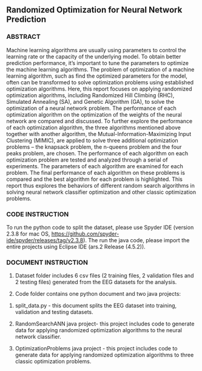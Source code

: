 ## Randomized Optimization for Neural Network Prediction

### ABSTRACT

Machine learning algorithms are usually using parameters to control the learning rate or the
capacity of the underlying model. To obtain better prediction performance, it’s important to tune
the parameters to optimize the machine learning algorithms. The problem of optimization of a
machine learning algorithm, such as find the optimized parameters for the model, often can be
transformed to solve optimization problems using established optimization algorithms. Here, this
report focuses on applying randomized optimization algorithms, including Randomized Hill
Climbing (RHC), Simulated Annealing (SA), and Genetic Algorithm (GA), to solve the
optimization of a neural network problem. The performance of each optimization algorithm on
the optimization of the weights of the neural network are compared and discussed. To further
explore the performance of each optimization algorithm, the three algorithms mentioned above
together with another algorithm, the Mutual-Information-Maximizing Input Clustering (MIMIC),
are applied to solve three additional optimization problems – the knapsack problem, the n-queens
problem and the four peaks problem, are chosen. The performance of each algorithm on each
optimization problem are tested and analyzed through a serial of experiments. The parameters of
each algorithm are examined for each problem. The final performance of each algorithm on these
problems is compared and the best algorithm for each problem is highlighted. This report thus
explores the behaviors of different random search algorithms in solving neural network classifier
optimization and other classic optimization problems.

### CODE INSTRUCTION

To run the python code to split the dataset, please use Spyder IDE (version 2.3.8 for mac OS, https://github.com/spyder-ide/spyder/releases/tag/v2.3.8). The run the java code, please import the entire projects using Eclipse IDE (ars.2 Release (4.5.2)).

### DOCUMENT INSTRUCTION

1. Dataset folder includes 6 csv files (2 training files, 2 validation files and 2 testing files) generated from the EEG datasets for the analysis.

2. Code folder contains one python document and two java projects: 

1) split_data.py - this document splits the EEG dataset into training, validation and testing datasets.

2) RandomSearchANN java project- this project includes code to generate data for applying randomized optimization algorithms to the neural network classifier.

3) OptimizationProblems java project - this project includes code to generate data for applying randomized optimization algorithms to three classic optimization problems. 


